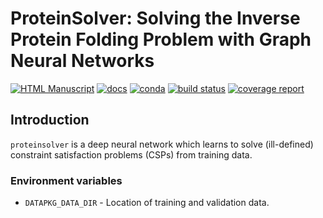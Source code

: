 # ProteinSolver: Solving the Inverse Protein Folding Problem with Graph Neural Networks

[![HTML Manuscript](https://img.shields.io/badge/manuscript-HTML-orange.svg)](https://ostrokach.gitlab.io/proteinsolver/FGIDVYN9fMx8qvsyPSKtoLaEucROasB/report/)
[![docs](https://img.shields.io/badge/docs-v0.1.1-blue.svg)](https://ostrokach.gitlab.io/proteinsolver/v0.1.1/FGIDVYN9fMx8qvsyPSKtoLaEucROasB/)
[![conda](https://img.shields.io/conda/dn/ostrokach/proteinsolver.svg)](https://anaconda.org/ostrokach/proteinsolver/)
[![build status](https://gitlab.com/ostrokach/proteinsolver/badges/v0.1.1/build.svg)](https://gitlab.com/ostrokach/proteinsolver/commits/v0.1.1/)
[![coverage report](https://gitlab.com/ostrokach/proteinsolver/badges/v0.1.1/coverage.svg)](https://ostrokach.gitlab.io/proteinsolver/v0.1.1/FGIDVYN9fMx8qvsyPSKtoLaEucROasB/htmlcov/)

## Introduction

`proteinsolver` is a deep neural network which learns to solve (ill-defined) constraint satisfaction problems (CSPs) from training data.

### Environment variables

- `DATAPKG_DATA_DIR` - Location of training and validation data.
